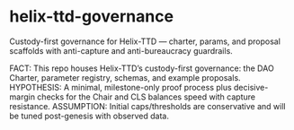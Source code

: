 # helix-ttd-governance
Custody-first governance for Helix-TTD — charter, params, and proposal scaffolds with anti-capture and anti-bureaucracy guardrails.

FACT: This repo houses Helix-TTD’s custody-first governance: the DAO Charter, parameter registry, schemas, and example proposals. HYPOTHESIS: A minimal, milestone-only proof process plus decisive-margin checks for the Chair and CLS balances speed with capture resistance. ASSUMPTION: Initial caps/thresholds are conservative and will be tuned post-genesis with observed data.
